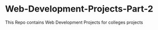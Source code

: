 # Web-Development-Projects-Part-2
This Repo contains Web Development Projects for colleges projects
